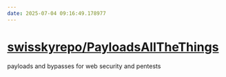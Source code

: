 ```yaml
---
date: 2025-07-04 09:16:49.178977
---
```


# [swisskyrepo/PayloadsAllTheThings](https://github.com/swisskyrepo/PayloadsAllTheThings)

payloads and bypasses for web security and pentests